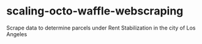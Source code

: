 # scaling-octo-waffle-webscraping
Scrape data to determine parcels under Rent Stabilization in the city of Los Angeles
